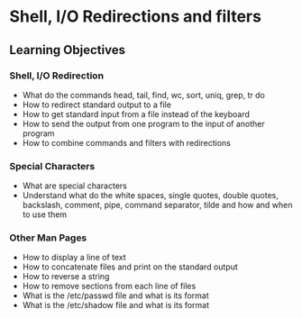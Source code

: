 # Shell, I/O Redirections and filters

## Learning Objectives

### Shell, I/O Redirection
- What do the commands head, tail, find, wc, sort, uniq, grep, tr do
- How to redirect standard output to a file
- How to get standard input from a file instead of the keyboard
- How to send the output from one program to the input of another program
- How to combine commands and filters with redirections

### Special Characters
- What are special characters
- Understand what do the white spaces, single quotes, double quotes, backslash, comment, pipe, command separator, tilde and how and when to use them

### Other Man Pages
- How to display a line of text
- How to concatenate files and print on the standard output
- How to reverse a string
- How to remove sections from each line of files
- What is the /etc/passwd file and what is its format
- What is the /etc/shadow file and what is its format
